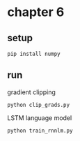 # chapter 6

## setup

```shell
pip install numpy
```

## run

gradient clipping

```shell
python clip_grads.py
```

LSTM language model

```shell
python train_rnnlm.py
```
